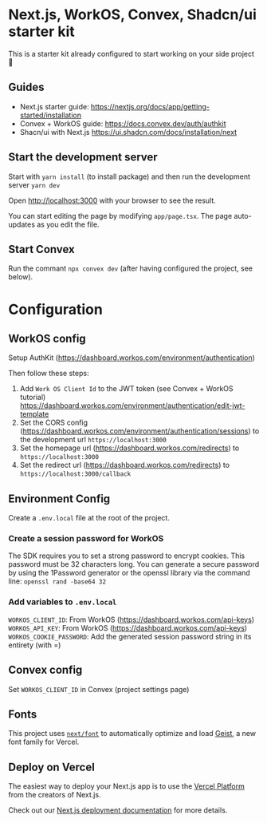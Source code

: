 # Next.js, WorkOS, Convex, Shadcn/ui starter kit

This is a starter kit already configured to start working on your side project 🚀

## Guides
- Next.js starter guide: https://nextjs.org/docs/app/getting-started/installation
- Convex + WorkOS guide: https://docs.convex.dev/auth/authkit
- Shacn/ui with Next.js https://ui.shadcn.com/docs/installation/next

## Start the development server
Start with `yarn install` (to install package) and then run the development server `yarn dev`

Open [http://localhost:3000](http://localhost:3000) with your browser to see the result.

You can start editing the page by modifying `app/page.tsx`. The page auto-updates as you edit the file.

## Start Convex
Run the commant `npx convex dev` (after having configured the project, see below).

# Configuration
## WorkOS config
Setup AuthKit (https://dashboard.workos.com/environment/authentication)

Then follow these steps:
1. Add `Work OS Client Id` to the JWT token (see Convex + WorkOS tutorial) https://dashboard.workos.com/environment/authentication/edit-jwt-template
2. Set the CORS config (https://dashboard.workos.com/environment/authentication/sessions) to the development url `https://localhost:3000` 
3. Set the homepage url (https://dashboard.workos.com/redirects) to `https://localhost:3000`
4. Set the redirect url (https://dashboard.workos.com/redirects) to `https://localhost:3000/callback`

## Environment Config
Create a `.env.local` file at the root of the project.

### Create a session password for WorkOS
The SDK requires you to set a strong password to encrypt cookies. This password must be 32 characters long. You can generate a secure password by using the 1Password generator or the openssl library via the command line:
`openssl rand -base64 32`

### Add variables to `.env.local`
`WORKOS_CLIENT_ID`: From WorkOS (https://dashboard.workos.com/api-keys)
`WORKOS_API_KEY`: From WorkOS (https://dashboard.workos.com/api-keys)
`WORKOS_COOKIE_PASSWORD`: Add the generated session password string in its entirety (with =)

## Convex config
Set `WORKOS_CLIENT_ID` in Convex (project settings page)

## Fonts
This project uses [`next/font`](https://nextjs.org/docs/app/building-your-application/optimizing/fonts) to automatically optimize and load [Geist](https://vercel.com/font), a new font family for Vercel.

## Deploy on Vercel
The easiest way to deploy your Next.js app is to use the [Vercel Platform](https://vercel.com/new?utm_medium=default-template&filter=next.js&utm_source=create-next-app&utm_campaign=create-next-app-readme) from the creators of Next.js.

Check out our [Next.js deployment documentation](https://nextjs.org/docs/app/building-your-application/deploying) for more details.
